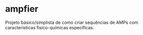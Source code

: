 # ampfier
Projeto básico/simplista de como criar sequências de AMPs com características fisico-químicas específicas.
